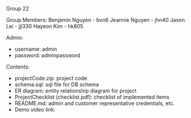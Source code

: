 Group 22

Group Members:
Benjamin Nguyen - bvn6
Jeannie Nguyen - jhn40
Jason Lei - jjl330
Hayeon Kim - hk805

Admin: 
- username: admin
- password: adminpassword

Contents:
- projectCode.zip: project code
- schema.sql: sql file for DB schema
- ER diagram: entity relationship diagram for project
- ProjectChecklist (checklist.pdf): checklist of implemented items
- README.md: admin and customer representative credentials, etc.
- Demo video link: 

